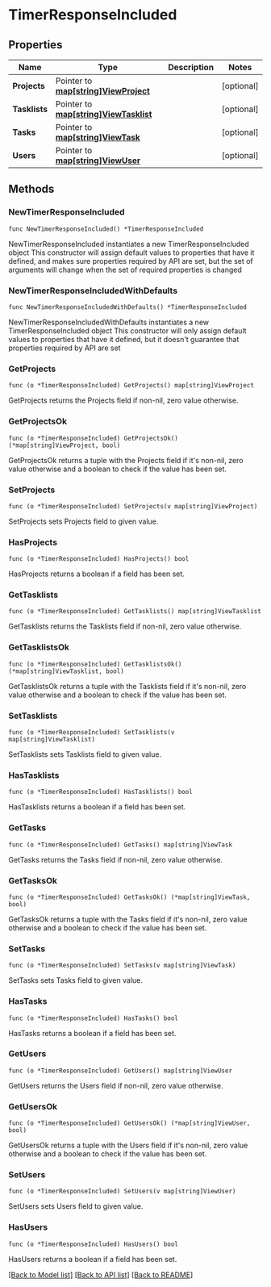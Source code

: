 # TimerResponseIncluded

## Properties

Name | Type | Description | Notes
------------ | ------------- | ------------- | -------------
**Projects** | Pointer to [**map[string]ViewProject**](view.Project.md) |  | [optional] 
**Tasklists** | Pointer to [**map[string]ViewTasklist**](view.Tasklist.md) |  | [optional] 
**Tasks** | Pointer to [**map[string]ViewTask**](view.Task.md) |  | [optional] 
**Users** | Pointer to [**map[string]ViewUser**](view.User.md) |  | [optional] 

## Methods

### NewTimerResponseIncluded

`func NewTimerResponseIncluded() *TimerResponseIncluded`

NewTimerResponseIncluded instantiates a new TimerResponseIncluded object
This constructor will assign default values to properties that have it defined,
and makes sure properties required by API are set, but the set of arguments
will change when the set of required properties is changed

### NewTimerResponseIncludedWithDefaults

`func NewTimerResponseIncludedWithDefaults() *TimerResponseIncluded`

NewTimerResponseIncludedWithDefaults instantiates a new TimerResponseIncluded object
This constructor will only assign default values to properties that have it defined,
but it doesn't guarantee that properties required by API are set

### GetProjects

`func (o *TimerResponseIncluded) GetProjects() map[string]ViewProject`

GetProjects returns the Projects field if non-nil, zero value otherwise.

### GetProjectsOk

`func (o *TimerResponseIncluded) GetProjectsOk() (*map[string]ViewProject, bool)`

GetProjectsOk returns a tuple with the Projects field if it's non-nil, zero value otherwise
and a boolean to check if the value has been set.

### SetProjects

`func (o *TimerResponseIncluded) SetProjects(v map[string]ViewProject)`

SetProjects sets Projects field to given value.

### HasProjects

`func (o *TimerResponseIncluded) HasProjects() bool`

HasProjects returns a boolean if a field has been set.

### GetTasklists

`func (o *TimerResponseIncluded) GetTasklists() map[string]ViewTasklist`

GetTasklists returns the Tasklists field if non-nil, zero value otherwise.

### GetTasklistsOk

`func (o *TimerResponseIncluded) GetTasklistsOk() (*map[string]ViewTasklist, bool)`

GetTasklistsOk returns a tuple with the Tasklists field if it's non-nil, zero value otherwise
and a boolean to check if the value has been set.

### SetTasklists

`func (o *TimerResponseIncluded) SetTasklists(v map[string]ViewTasklist)`

SetTasklists sets Tasklists field to given value.

### HasTasklists

`func (o *TimerResponseIncluded) HasTasklists() bool`

HasTasklists returns a boolean if a field has been set.

### GetTasks

`func (o *TimerResponseIncluded) GetTasks() map[string]ViewTask`

GetTasks returns the Tasks field if non-nil, zero value otherwise.

### GetTasksOk

`func (o *TimerResponseIncluded) GetTasksOk() (*map[string]ViewTask, bool)`

GetTasksOk returns a tuple with the Tasks field if it's non-nil, zero value otherwise
and a boolean to check if the value has been set.

### SetTasks

`func (o *TimerResponseIncluded) SetTasks(v map[string]ViewTask)`

SetTasks sets Tasks field to given value.

### HasTasks

`func (o *TimerResponseIncluded) HasTasks() bool`

HasTasks returns a boolean if a field has been set.

### GetUsers

`func (o *TimerResponseIncluded) GetUsers() map[string]ViewUser`

GetUsers returns the Users field if non-nil, zero value otherwise.

### GetUsersOk

`func (o *TimerResponseIncluded) GetUsersOk() (*map[string]ViewUser, bool)`

GetUsersOk returns a tuple with the Users field if it's non-nil, zero value otherwise
and a boolean to check if the value has been set.

### SetUsers

`func (o *TimerResponseIncluded) SetUsers(v map[string]ViewUser)`

SetUsers sets Users field to given value.

### HasUsers

`func (o *TimerResponseIncluded) HasUsers() bool`

HasUsers returns a boolean if a field has been set.


[[Back to Model list]](../README.md#documentation-for-models) [[Back to API list]](../README.md#documentation-for-api-endpoints) [[Back to README]](../README.md)


